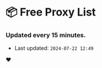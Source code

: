 # :package: Free Proxy List
### Updated every 15 minutes.

- Last updated: `2024-07-22 12:49`

:heart:

